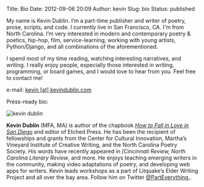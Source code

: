Title: Bio
Date: 2012-09-06 20:09
Author: kevin
Slug: bio
Status: published

My name is Kevin Dublin. I’m a part-time publisher and writer of poetry, prose, scripts, and code. I currently live in San Francisco, CA. I'm from North Carolina. I’m very interested in modern and contemporary poetry & poetics, hip-hop, film, service-learning, working with young artists, Python/Django, and all combinations of the aforementioned.

I spend most of my time reading, watching interesting narratives, and writing. I really enjoy people, especially those interested in writing, programming, or board games, and I would love to hear from you. Feel free to contact me!

e-mail: [kevin \[at\] kevindublin.com](mailto:kevin@kevindublin.com)

Press-ready bio:

![kevin dublin](http://kevindublin.com/wp-content/uploads/2017/10/Kevin-2017-300x300.jpg "kevin dublin")

**Kevin Dublin** (MFA, MA) is author of the chapbook [*How to Fall in Love in San Diego*]() and editor of Etched Press. He has been the recipient of fellowships and grants from the Center for Cultural Innovation, Martha’s Vineyard Institute of Creative Writing, and the North Carolina Poetry Society. His words have recently appeared in *[Cincinnati Review,* *North Carolina Literary Review*, and more. He enjoys teaching emerging writers in the community, making video adaptations of poetry, and developing web apps for writers. Kevin leads workshops as a part of Litquake’s Elder Writing Project and all over the bay area. Follow him on Twitter [@PartEverything.](https://twitter.com/parteverything).
